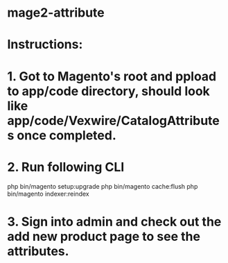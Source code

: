 # mage2-attribute

# Instructions:
# 1.  Got to Magento's root and ppload to app/code directory, should look like app/code/Vexwire/CatalogAttributes once completed.

# 2.  Run following CLI

php bin/magento setup:upgrade
php bin/magento cache:flush
php bin/magento indexer:reindex

# 3.  Sign into admin and check out the add new product page to see the attributes.

